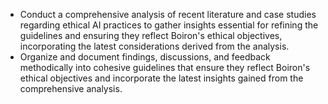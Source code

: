 - Conduct a comprehensive analysis of recent literature and case studies regarding ethical AI practices to gather insights essential for refining the guidelines and ensuring they reflect Boiron's ethical objectives, incorporating the latest considerations derived from the analysis.
- Organize and document findings, discussions, and feedback methodically into cohesive guidelines that ensure they reflect Boiron's ethical objectives and incorporate the latest insights gained from the comprehensive analysis.